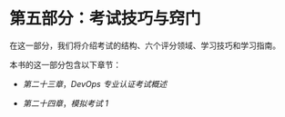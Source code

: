 # 第五部分：考试技巧与窍门

在这一部分，我们将介绍考试的结构、六个评分领域、学习技巧和学习指南。

本书的这一部分包含以下章节：

+   *第二十三章*，*DevOps 专业认证考试概述*

+   *第二十四章*，*模拟考试 1*
